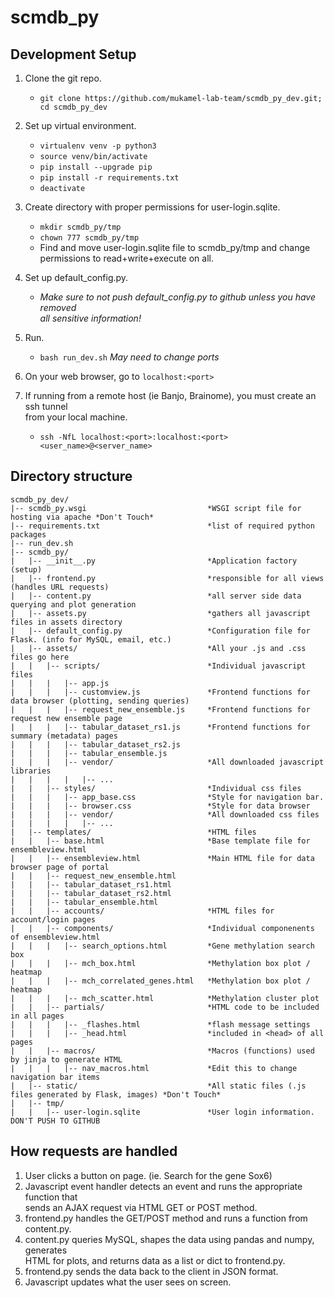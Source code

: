 # scmdb_py

## Development Setup
1. Clone the git repo.

   * `git clone https://github.com/mukamel-lab-team/scmdb_py_dev.git; cd scmdb_py_dev`

2. Set up virtual environment. 

   * `virtualenv venv -p python3`
   * `source venv/bin/activate`
   * `pip install --upgrade pip`
   * `pip install -r requirements.txt`
   * `deactivate`

3. Create directory with proper permissions for user-login.sqlite.
   * `mkdir scmdb_py/tmp`
   * `chown 777 scmdb_py/tmp`
   * Find and move user-login.sqlite file to scmdb_py/tmp and change permissions to read+write+execute on all.
4. Set up default_config.py.
   * *Make sure to not push default_config.py to github unless you have removed  
all sensitive information!*
5. Run.
   * `bash run_dev.sh` *May need to change ports*
6. On your web browser, go to `localhost:<port>`
7. If running from a remote host (ie Banjo, Brainome), you must create an ssh tunnel  
from your local machine.
   * `ssh -NfL localhost:<port>:localhost:<port> <user_name>@<server_name>`


## Directory structure
```
scmdb_py_dev/
|-- scmdb_py.wsgi                           *WSGI script file for hosting via apache *Don't Touch*
|-- requirements.txt                        *list of required python packages
|-- run_dev.sh
|-- scmdb_py/
|   |-- __init__.py                         *Application factory (setup)
|   |-- frontend.py                         *responsible for all views (handles URL requests)
|   |-- content.py                          *all server side data querying and plot generation
|   |-- assets.py                           *gathers all javascript files in assets directory
|   |-- default_config.py                   *Configuration file for Flask. (info for MySQL, email, etc.)
|   |-- assets/                             *All your .js and .css files go here
|   |   |-- scripts/                        *Individual javascript files
|   |   |   |-- app.js                      
|   |   |   |-- customview.js               *Frontend functions for data browser (plotting, sending queries)
|   |   |   |-- request_new_ensemble.js     *Frontend functions for request new ensemble page
|   |   |   |-- tabular_dataset_rs1.js      *Frontend functions for summary (metadata) pages
|   |   |   |-- tabular_dataset_rs2.js
|   |   |   |-- tabular_ensemble.js
|   |   |   |-- vendor/                     *All downloaded javascript libraries
|   |   |   |   |-- ...
|   |   |-- styles/                         *Individual css files
|   |   |   |-- app_base.css                *Style for navigation bar.
|   |   |   |-- browser.css                 *Style for data browser
|   |   |   |-- vendor/                     *All downloaded css files
|   |   |   |   |-- ...
|   |-- templates/                          *HTML files 
|   |   |-- base.html                       *Base template file for ensembleview.html
|   |   |-- ensembleview.html               *Main HTML file for data browser page of portal
|   |   |-- request_new_ensemble.html
|   |   |-- tabular_dataset_rs1.html
|   |   |-- tabular_dataset_rs2.html
|   |   |-- tabular_ensemble.html
|   |   |-- accounts/                       *HTML files for account/login pages
|   |   |-- components/                     *Individual componenents of ensembleview.html
|   |   |   |-- search_options.html         *Gene methylation search box
|   |   |   |-- mch_box.html                *Methylation box plot / heatmap
|   |   |   |-- mch_correlated_genes.html   *Methylation box plot / heatmap
|   |   |   |-- mch_scatter.html            *Methylation cluster plot
|   |   |-- partials/                       *HTML code to be included in all pages
|   |   |   |-- _flashes.html               *flash message settings
|   |   |   |-- _head.html                  *included in <head> of all pages
|   |   |-- macros/                         *Macros (functions) used by jinja to generate HTML
|   |   |   |-- nav_macros.html             *Edit this to change navigation bar items
|   |-- static/                             *All static files (.js files generated by Flask, images) *Don't Touch*
|   |-- tmp/
|   |   |-- user-login.sqlite               *User login information. DON'T PUSH TO GITHUB
```

## How requests are handled
1. User clicks a button on page. (ie. Search for the gene Sox6)
2. Javascript event handler detects an event and runs the appropriate function that  
sends an AJAX request via HTML GET or POST method.
3. frontend.py handles the GET/POST method and runs a function from content.py.
4. content.py queries MySQL, shapes the data using pandas and numpy, generates  
HTML for plots, and returns data as a list or dict to frontend.py.
5. frontend.py sends the data back to the client in JSON format.
6. Javascript updates what the user sees on screen. 
